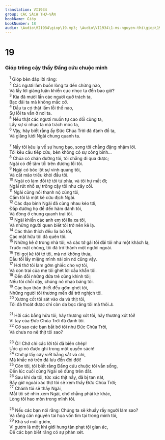 ```yaml
---
translation: VI1934
group: CÁC SÁCH THƠ-VĂN
bookName: Gióp 
bookNumber: 18
audio: \Audio\VI1934\giop\19.mp3; \Audio\VI1934\1-ms-nguyen-thi\giop\19.mp3
---
```


<div class="title"><h1>19</h1><h3>Gióp trông cậy thấy Đấng cứu chuộc mình</h3></div>
<span class="verse giop_19_1"> <sup>1</sup> Gióp bèn đáp lời rằng: <br/></span>
<span class="verse giop_19_2"> <sup>2</sup> Các ngươi làm buồn lòng ta đến chừng nào, <br/> Và lấy lời giảng luận khiến cực nhọc ta đến bao giờ? <br/></span>
<span class="verse giop_19_3"> <sup>3</sup> Kìa đã mười lần các ngươi quở trách ta, <br/> Bạc đãi ta mà không mắc cỡ. <br/></span>
<span class="verse giop_19_4"> <sup>4</sup> Dầu ta có thật lầm lỗi thế nào, <br/> Sự lỗi ta vẫn ở nơi ta. <br/></span>
<span class="verse giop_19_5"> <sup>5</sup> Nếu thật các ngươi muốn tự cao đối cùng ta, <br/> Lấy sự sỉ nhục ta mà trách móc ta, <br/></span>
<span class="verse giop_19_6"> <sup>6</sup> Vậy, hãy biết rằng ấy Đức Chúa Trời đã đánh đổ ta, <br/> Và giăng lưới Ngài chung quanh ta. <br/> <br/></span>
<span class="verse giop_19_7"> <sup>7</sup> Nầy tôi kêu la về sự hung bạo, song tôi chẳng đặng nhậm lời. <br/> Tôi kêu cầu tiếp cứu, bèn không có sự công bình… <br/></span>
<span class="verse giop_19_8"> <sup>8</sup> Chúa có chận đường tôi, tôi chẳng đi qua được; <br/> Ngài có để tăm tối trên đường lối tôi. <br/></span>
<span class="verse giop_19_9"> <sup>9</sup> Ngài có bóc lột sự vinh quang tôi, <br/> Và cất mão triều khỏi đầu tôi. <br/></span>
<span class="verse giop_19_10"> <sup>10</sup> Ngài có làm đồi tệ tôi tứ phía, và tôi hư mất đi; <br/> Ngài rứt nhổ sự trông cậy tôi như cây cối. <br/></span>
<span class="verse giop_19_11"> <sup>11</sup> Ngài cũng nổi thạnh nộ cùng tôi, <br/> Cầm tôi là một kẻ cừu địch Ngài. <br/></span>
<span class="verse giop_19_12"> <sup>12</sup> Các đạo binh Ngài đã cùng nhau kéo tới, <br/> Đắp đường họ để đến hãm đánh tôi, <br/> Và đóng ở chung quanh trại tôi. <br/></span>
<span class="verse giop_19_13"> <sup>13</sup> Ngài khiến các anh em tôi lìa xa tôi, <br/> Và những người quen biết tôi trở nên kẻ lạ. <br/></span>
<span class="verse giop_19_14"> <sup>14</sup> Các thân thích đều lìa bỏ tôi, <br/> Các mật hữu tôi đã quên tôi. <br/></span>
<span class="verse giop_19_15"> <sup>15</sup> Những kẻ ở trong nhà tôi, và các tớ gái tôi đãi tôi như một khách lạ, <br/> Trước mặt chúng, tôi đã trở thành một người ngoài. <br/></span>
<span class="verse giop_19_16"> <sup>16</sup> Tôi gọi kẻ tôi tớ tôi, mà nó không thưa, <br/> Dẫu tôi lấy miệng mình nài xin nó cũng vậy. <br/></span>
<span class="verse giop_19_17"> <sup>17</sup> Hơi thở tôi làm gớm ghiếc cho vợ tôi, <br/> Và con trai của mẹ tôi ghét lời cầu khẩn tôi. <br/></span>
<span class="verse giop_19_18"> <sup>18</sup> Đến đỗi những đứa trẻ cũng khinh tôi; <br/> Nếu tôi chỗi dậy, chúng nó nhạo báng tôi. <br/></span>
<span class="verse giop_19_19"> <sup>19</sup> Các bạn thân thiết đều gớm ghét tôi, <br/> Những người tôi thương mến đã trở nghịch tôi. <br/></span>
<span class="verse giop_19_20"> <sup>20</sup> Xương cốt tôi sát vào da và thịt tôi, <br/> Tôi đã thoát được chỉ còn da bọc răng tôi mà thôi.<a data-toggle="tooltip" data-placement="bottom" title="Nghĩa là Giop đã mất cả mọi sự, chỉ còn sống mà thôi">⚓</a><br/> <br/></span>
<span class="verse giop_19_21"> <sup>21</sup> Hỡi các bằng hữu tôi, hãy thương xót tôi, hãy thương xót tôi! <br/> Vì tay của Đức Chúa Trời đã đánh tôi. <br/></span>
<span class="verse giop_19_22"> <sup>22</sup> Cớ sao các bạn bắt bớ tôi như Đức Chúa Trời, <br/> Và chưa no nê thịt tôi sao? <br/> <br/></span>
<span class="verse giop_19_23"> <sup>23</sup> Ôi! Chớ chi các lời tôi đã biên chép! <br/> Ước gì nó được ghi trong một quyển sách! <br/></span>
<span class="verse giop_19_24"> <sup>24</sup> Chớ gì lấy cây viết bằng sắt và chì, <br/> Mà khắc nó trên đá lưu đến đời đời! <br/></span>
<span class="verse giop_19_25"> <sup>25</sup> Còn tôi, tôi biết rằng Đấng cứu chuộc tôi vẫn sống, <br/> Đến lúc cuối cùng Ngài sẽ đứng trên đất. <br/></span>
<span class="verse giop_19_26"> <sup>26</sup> Sau khi da tôi, tức xác thịt nầy, đã bị tan nát, <br/> Bấy giờ ngoài xác thịt tôi sẽ xem thấy Đức Chúa Trời; <br/></span>
<span class="verse giop_19_27"> <sup>27</sup> Chánh tôi sẽ thấy Ngài, <br/> Mắt tôi sẽ nhìn xem Ngài, chớ chẳng phải kẻ khác, <br/> Lòng tôi hao mòn trong mình tôi. <br/> <br/></span>
<span class="verse giop_19_28"> <sup>28</sup> Nếu các bạn nói rằng: Chúng ta sẽ khuấy rầy người làm sao? <br/> Và rằng căn nguyên tai họa vốn tìm tại trong mình tôi, <br/></span>
<span class="verse giop_19_29"> <sup>29</sup> Khá sợ mũi gươm, <br/> Vì gươm là một khí giới hung tàn phạt tội gian ác, <br/> Để các bạn biết rằng có sự phán xét. <br/></span>
